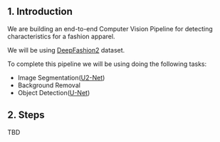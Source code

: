 ## 1. Introduction

We are building an end-to-end Computer Vision Pipeline for detecting characteristics for a fashion apparel. 

We will be using [DeepFashion2](https://github.com/switchablenorms/DeepFashion2) dataset.

To complete this pipeline we will be using doing the following tasks:

* Image Segmentation([U2-Net](https://github.com/xuebinqin/U-2-Net)) 
* Background Removal
* Object Detection([U-Net](https://arxiv.org/abs/1505.04597))

## 2. Steps
TBD
